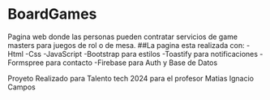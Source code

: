 # BoardGames

Pagina web donde las personas pueden contratar servicios de game masters para juegos de rol o de mesa.
##La pagina esta realizada con:
-Html
-Css
-JavaScript
-Bootstrap para estilos
-Toastify para notificaciones
-Formspree para contacto
-Firebase para Auth y Base de Datos

Proyeto Realizado para Talento tech 2024 para el profesor Matias Ignacio Campos

